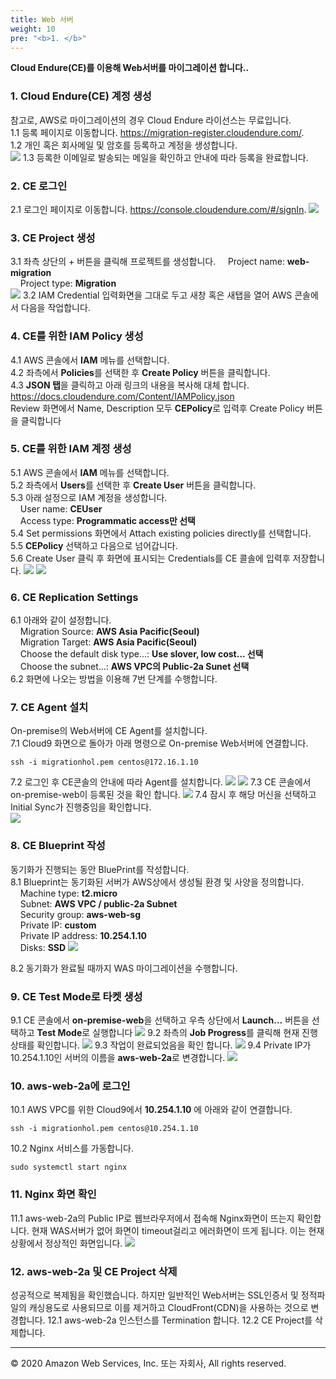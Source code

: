 ```yaml
---
title: Web 서버
weight: 10
pre: "<b>1. </b>"
---
```


**Cloud Endure(CE)를 이용해 Web서버를 마이그레이션 합니다..**     

### 1. Cloud Endure(CE) 계정 생성  
참고로, AWS로 마이그레이션의 경우 Cloud Endure 라이선스는 무료입니다.  
1.1 등록 페이지로 이동합니다. <a href="https://migration-register.cloudendure.com/">https://migration-register.cloudendure.com/</a>.  
1.2 개인 혹은 회사메일 및 암호를 등록하고 계정을 생성합니다.    
![](/OracleMigrationHoL/images/lab2/ce_register.png#center)
1.3 등록한 이메일로 발송되는 메일을 확인하고 안내에 따라 등록을 완료합니다.   

### 2. CE 로그인  
2.1 로그인 페이지로 이동합니다. <a href="https://console.cloudendure.com/#/signIn">https://console.cloudendure.com/#/signIn</a>. 
![](/OracleMigrationHoL/images/lab2/ce_login.png#center)

### 3. CE Project 생성  
3.1 좌측 상단의 + 버튼을 클릭해 프로젝트를 생성합니다. 
&nbsp;&nbsp;&nbsp;&nbsp;Project name: **web-migration**  
&nbsp;&nbsp;&nbsp;&nbsp;Project type: **Migration**   
![](/OracleMigrationHoL/images/lab2/ce_project.png#center)
3.2 IAM Credential 입력화면을 그대로 두고 새창 혹은 새탭을 열어 AWS 콘솔에서 다음을 작업합니다.


### 4. CE를 위한 IAM Policy 생성   
4.1 AWS 콘솔에서 **IAM** 메뉴를 선택합니다.  
4.2 좌측에서 **Policies**를 선택한 후 **Create Policy** 버튼을 클릭합니다.  
4.3 **JSON 탭**을 클릭하고 아래 링크의 내용을 복사해 대체 합니다.  
https://docs.cloudendure.com/Content/IAMPolicy.json  
Review 화면에서 Name, Description 모두 **CEPolicy**로 입력후 Create Policy 버튼을 클릭합니다

### 5. CE를 위한 IAM 계정 생성   
5.1 AWS 콘솔에서 **IAM** 메뉴를 선택합니다.  
5.2 좌측에서 **Users**를 선택한 후 **Create User** 버튼을 클릭합니다.  
5.3 아래 설정으로 IAM 계정을 생성합니다.  
&nbsp;&nbsp;&nbsp;&nbsp;User name: **CEUser**  
&nbsp;&nbsp;&nbsp;&nbsp;Access type: **Programmatic access만 선택**  
5.4 Set permissions 화면에서 Attach existing policies directly를 선택합니다.  
5.5 **CEPolicy** 선택하고 다음으로 넘어갑니다.  
5.6 Create User 클릭 후 화면에 표시되는 Credentials를 CE 콜솔에 입력후 저장합니다.
![](/OracleMigrationHoL/images/lab2/ce_iam.png#center)
![](/OracleMigrationHoL/images/lab2/ce_credential.png#center)

### 6. CE Replication Settings   
6.1 아래와 같이 설정합니다.  
&nbsp;&nbsp;&nbsp;&nbsp;Migration Source: **AWS Asia Pacific(Seoul)**  
&nbsp;&nbsp;&nbsp;&nbsp;Migration Target: **AWS Asia Pacific(Seoul)**  
&nbsp;&nbsp;&nbsp;&nbsp;Choose the default disk type...: **Use slover, low cost... 선택**  
&nbsp;&nbsp;&nbsp;&nbsp;Choose the subnet...: **AWS VPC의 Public-2a Sunet 선택**   
6.2 화면에 나오는 방법을 이용해 7번 단계를 수행합니다.

### 7. CE Agent 설치
On-premise의 Web서버에 CE Agent를 설치합니다.   
7.1 Cloud9 화면으로 돌아가 아래 명령으로 On-premise Web서버에 연결합니다.
```
ssh -i migrationhol.pem centos@172.16.1.10
```
7.2 로그인 후 CE콘솔의 안내에 따라 Agent를 설치합니다.
![](/OracleMigrationHoL/images/lab2/ce_agent.png#center)
![](/OracleMigrationHoL/images/lab2/ce_agent_2.png#center)
7.3 CE 콘솔에서 on-premise-web이 등록된 것을 확인 합니다.
![](/OracleMigrationHoL/images/lab2/ce_web_registered.png#center)
7.4 잠시 후 해당 머신을 선택하고 Initial Sync가 진행중임을 확인합니다.  
![](/OracleMigrationHoL/images/lab2/ce_web_replication.png#center)

### 8. CE Blueprint 작성
동기화가 진행되는 동안 BluePrint를 작성합니다.   
8.1 Blueprint는 동기화된 서버가 AWS상에서 생성될 환경 및 사양을 정의합니다.  
&nbsp;&nbsp;&nbsp;&nbsp;Machine type: **t2.micro**  
&nbsp;&nbsp;&nbsp;&nbsp;Subnet: **AWS VPC / public-2a Subnet**  
&nbsp;&nbsp;&nbsp;&nbsp;Security group: **aws-web-sg**  
&nbsp;&nbsp;&nbsp;&nbsp;Private IP: **custom**  
&nbsp;&nbsp;&nbsp;&nbsp;Private IP address: **10.254.1.10**  
&nbsp;&nbsp;&nbsp;&nbsp;Disks: **SSD** 
![](/OracleMigrationHoL/images/lab2/ce_bp.png#center)

8.2 동기화가 완료될 때까지 WAS 마이그레이션을 수행합니다.

### 9. CE Test Mode로 타켓 생성
9.1 CE 콘솔에서 **on-premise-web**을 선택하고 우측 상단에서 **Launch...** 버튼을 선택하고 **Test Mode**로 실행합니다
![](/OracleMigrationHoL/images/lab2/ce_test.png#center)
9.2 좌측의 **Job Progress**를 클릭해 현재 진행 상태를 확인합니다.
![](/OracleMigrationHoL/images/lab2/ce_job.png#center)
9.3 작업이 완료되었음을 확인 합니다.
![](/OracleMigrationHoL/images/lab2/ce_job_2.png#center)
9.4 Private IP가 10.254.1.10인 서버의 이름을 **aws-web-2a**로 변경합니다.
![](/OracleMigrationHoL/images/lab2/ce_web_2.png#center)


### 10. aws-web-2a에 로그인  
10.1 AWS VPC를 위한 Cloud9에서 **10.254.1.10** 에 아래와 같이 연결합니다.  
```
ssh -i migrationhol.pem centos@10.254.1.10  
```
10.2 Nginx 서비스를 가동합니다.  
```
sudo systemctl start nginx
```

### 11. Nginx 화면 확인
11.1 aws-web-2a의 Public IP로 웹브라우저에서 접속해 Nginx화면이 뜨는지 확인합니다. 
현재 WAS서버가 없어 화면이 timeout걸리고 에러화면이 뜨게 됩니다. 이는 현재 상황에서 정상적인 화면입니다. 
![](/OracleMigrationHoL/images/lab2/nginx_error.png#center)

### 12. aws-web-2a 및 CE Project 삭제
성공적으로 복제됨을 확인했습니다. 하지만 일반적인 Web서버는 SSL인증서 및 정적파일의 캐싱용도로 사용되므로 이를 제거하고 CloudFront(CDN)을 사용하는 것으로 변경합니다.
12.1 aws-web-2a 인스턴스를 Termination 합니다.
12.2 CE Project를 삭제합니다.


---
© 2020 Amazon Web Services, Inc. 또는 자회사, All rights reserved.
